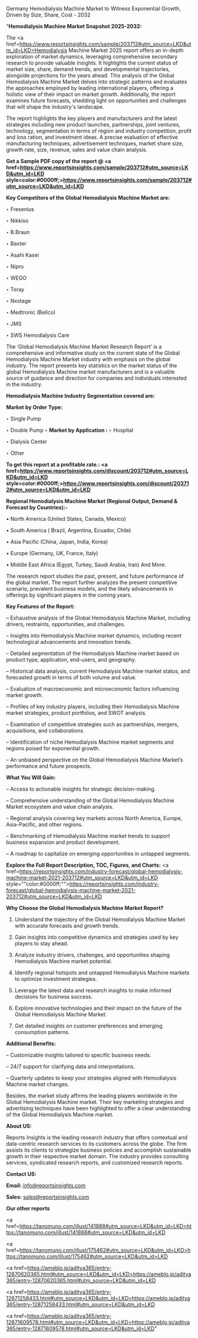 Germany Hemodialysis Machine Market to Witness Exponential Growth, Driven by Size, Share, Cost - 2032

"<strong>Hemodialysis Machine Market Snapshot 2025-2032:</strong>

The <a href=https://www.reportsinsights.com/sample/203712#utm_source=LKD&utm_id=LKD>Hemodialysis Machine Market</a> 2025 report offers an in-depth exploration of market dynamics, leveraging comprehensive secondary research to provide valuable insights. It highlights the current status of market size, share, demand trends, and developmental trajectories, alongside projections for the years ahead. This analysis of the Global Hemodialysis Machine Market delves into strategic patterns and evaluates the approaches employed by leading international players, offering a holistic view of their impact on market growth. Additionally, the report examines future forecasts, shedding light on opportunities and challenges that will shape the industry's landscape.

The report highlights the key players and manufacturers and the latest strategies including new product launches, partnerships, joint ventures, technology, segmentation in terms of region and industry competition, profit and loss ration, and investment ideas. A precise evaluation of effective manufacturing techniques, advertisement techniques, market share size, growth rate, size, revenue, sales and value chain analysis.

<strong>Get a Sample PDF copy of the report @ <a href=https://www.reportsinsights.com/sample/203712#utm_source=LKD&utm_id=LKD style=color:#0000ff;>https://www.reportsinsights.com/sample/203712#utm_source=LKD&utm_id=LKD</a></strong>

<strong>Key Competitors of the Global Hemodialysis Machine Market are:</strong>

‣ Fresenius

‣ Nikkiso

‣ B.Braun

‣ Baxter

‣ Asahi Kasei

‣ Nipro

‣ WEGO

‣ Toray

‣ Nxstage

‣ Medtronic (Bellco)

‣ JMS

‣ SWS Hemodialysis Care

The ‘Global Hemodialysis Machine Market Research Report’ is a comprehensive and informative study on the current state of the Global Hemodialysis Machine Market industry with emphasis on the global industry. The report presents key statistics on the market status of the global Hemodialysis Machine market manufacturers and is a valuable source of guidance and direction for companies and individuals interested in the industry.

<strong>Hemodialysis Machine Industry Segmentation covered are:</strong>

<strong>Market by Order Type: </strong>

‣ Single Pump

‣ Double Pump
‣ 
<strong>Market by Application :</strong>
‣ Hospital

‣ Dialysis Center

‣ Other

<strong>To get this report at a profitable rate.: <a href=https://www.reportsinsights.com/discount/203712#utm_source=LKD&utm_id=LKD style=color:#0000ff;>https://www.reportsinsights.com/discount/203712#utm_source=LKD&utm_id=LKD</a></strong>

<strong>Regional Hemodialysis Machine Market (Regional Output, Demand &amp; Forecast by Countries):-</strong>

• North America (United States, Canada, Mexico)

• South America ( Brazil, Argentina, Ecuador, Chile)

• Asia Pacific (China, Japan, India, Korea)

• Europe (Germany, UK, France, Italy)

• Middle East Africa (Egypt, Turkey, Saudi Arabia, Iran) And More.

The research report studies the past, present, and future performance of the global market. The report further analyzes the present competitive scenario, prevalent business models, and the likely advancements in offerings by significant players in the coming years.

<strong>Key Features of the Report:</strong>

– Exhaustive analysis of the Global Hemodialysis Machine Market, including drivers, restraints, opportunities, and challenges.

– Insights into Hemodialysis Machine market dynamics, including recent technological advancements and innovation trends.

– Detailed segmentation of the Hemodialysis Machine market based on product type, application, end-users, and geography.

– Historical data analysis, current Hemodialysis Machine market status, and forecasted growth in terms of both volume and value.

– Evaluation of macroeconomic and microeconomic factors influencing market growth.

– Profiles of key industry players, including their Hemodialysis Machine market strategies, product portfolios, and SWOT analysis.

– Examination of competitive strategies such as partnerships, mergers, acquisitions, and collaborations.

– Identification of niche Hemodialysis Machine market segments and regions poised for exponential growth.

– An unbiased perspective on the Global Hemodialysis Machine Market’s performance and future prospects.

<strong>What You Will Gain:</strong>

– Access to actionable insights for strategic decision-making.

– Comprehensive understanding of the Global Hemodialysis Machine Market ecosystem and value chain analysis.

– Regional analysis covering key markets across North America, Europe, Asia-Pacific, and other regions.

– Benchmarking of Hemodialysis Machine market trends to support business expansion and product development.

– A roadmap to capitalize on emerging opportunities in untapped segments.

<strong>Explore the Full Report Description, TOC, Figures, and Charts:</strong>
<a href=https://reportsinsights.com/industry-forecast/global-hemodialysis-machine-market-2021-203712#utm_source=LKD&utm_id=LKD style=""color:#0000ff;"">https://reportsinsights.com/industry-forecast/global-hemodialysis-machine-market-2021-203712#utm_source=LKD&utm_id=LKD</a>

<strong>Why Choose the Global Hemodialysis Machine Market Report?</strong>

1. Understand the trajectory of the Global Hemodialysis Machine Market with accurate forecasts and growth trends.

2. Gain insights into competitive dynamics and strategies used by key players to stay ahead.

3. Analyze industry drivers, challenges, and opportunities shaping Hemodialysis Machine market potential.

4. Identify regional hotspots and untapped Hemodialysis Machine markets to optimize investment strategies.

5. Leverage the latest data and research insights to make informed decisions for business success.

6. Explore innovative technologies and their impact on the future of the Global Hemodialysis Machine Market.

7. Get detailed insights on customer preferences and emerging consumption patterns.

<strong>Additional Benefits:</strong>

– Customizable insights tailored to specific business needs.

– 24/7 support for clarifying data and interpretations.

– Quarterly updates to keep your strategies aligned with Hemodialysis Machine market changes.

Besides, the market study affirms the leading players worldwide in the Global Hemodialysis Machine market. Their key marketing strategies and advertising techniques have been highlighted to offer a clear understanding of the Global Hemodialysis Machine market.

<strong><strong>About US</strong>:</strong>

Reports Insights is the leading research industry that offers contextual and data-centric research services to its customers across the globe. The firm assists its clients to strategize business policies and accomplish sustainable growth in their respective market domain. The industry provides consulting services, syndicated research reports, and customized research reports.

<strong>Contact US:</strong>

<p class=><b>Email:</b> <a href=mailto:info@reportsinsights.com>info@reportsinsights.com</a></p>
<p class=><b>Sales:</b> <a href=mailto:sales@reportsinsights.com>sales@reportsinsights.com</a></p>

<strong>Our other reports</strong>

<a href=https://tanomuno.com/illust/141888#utm_source=LKD&utm_id=LKD>https://tanomuno.com/illust/141888#utm_source=LKD&utm_id=LKD</a>

<a href=https://tanomuno.com/illust/175462#utm_source=LKD&utm_id=LKD>https://tanomuno.com/illust/175462#utm_source=LKD&utm_id=LKD</a>

<a href=https://ameblo.jp/aditya365/entry-12870620365.html#utm_source=LKD&utm_id=LKD>https://ameblo.jp/aditya365/entry-12870620365.html#utm_source=LKD&utm_id=LKD</a>

<a href=https://ameblo.jp/aditya365/entry-12871258433.html#utm_source=LKD&utm_id=LKD>https://ameblo.jp/aditya365/entry-12871258433.html#utm_source=LKD&utm_id=LKD</a>

<a href=https://ameblo.jp/aditya365/entry-12871609578.html#utm_source=LKD&utm_id=LKD>https://ameblo.jp/aditya365/entry-12871609578.html#utm_source=LKD&utm_id=LKD</a>"
